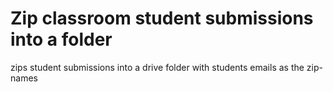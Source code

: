 # Zip classroom student submissions into a folder

zips student submissions into a drive folder with students emails as the zip-names

